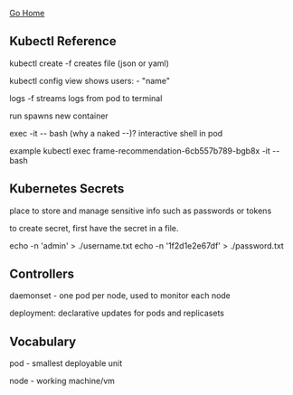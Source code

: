 [Go Home](../README.md)

## Kubectl Reference

kubectl create -f 
creates file (json or yaml)

kubectl config view 
shows users: - "name"

logs -f <pod id> 
  streams logs from pod to terminal
  
run 
  spawns new container 

exec <pod id> -it -- bash 
  (why a naked --)? 
interactive shell in pod

example kubectl exec frame-recommendation-6cb557b789-bgb8x -it -- bash

## Kubernetes Secrets
place to store and manage sensitive info such as passwords or tokens 

to create secret, first have the secret in a file.

echo -n 'admin' > ./username.txt
echo -n '1f2d1e2e67df' > ./password.txt

## Controllers

daemonset - one pod per node, used to monitor each node 

deployment: declarative updates for pods and replicasets 

## Vocabulary

pod - smallest deployable unit 

node - working machine/vm

